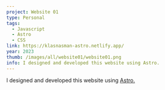 ```yaml
---
project: Website 01
type: Personal
tags:
  - Javascript
  - Astro
  - CSS
link: https://klasnasman-astro.netlify.app/
year: 2023
thumb: /images/all/website01/website01.png
info: I designed and developed this website using Astro.
---
```


I designed and developed this website using <a class="link" href="/">Astro.</a>
